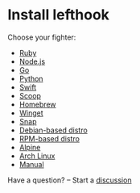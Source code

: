 # Install lefthook

Choose your fighter:

- [Ruby](./installation/ruby.md)
- [Node.js](./installation/node.md)
- [Go](./installation/go.md)
- [Python](./installation/python.md)
- [Swift](./installation/swift.md)
- [Scoop](./installation/scoop.md)
- [Homebrew](./installation/homebrew.md)
- [Winget](./installation/winget.md)
- [Snap](./installation/snap.md)
- [Debian-based distro](./installation/deb.md)
- [RPM-based distro](./installation/rpm.md)
- [Alpine](./installation/alpine.md)
- [Arch Linux](./installation/arch.md)
- [Manual](./installation/manual.md)

Have a question? – Start a [discussion](https://github.com/evilmartians/lefthook/discussions)
